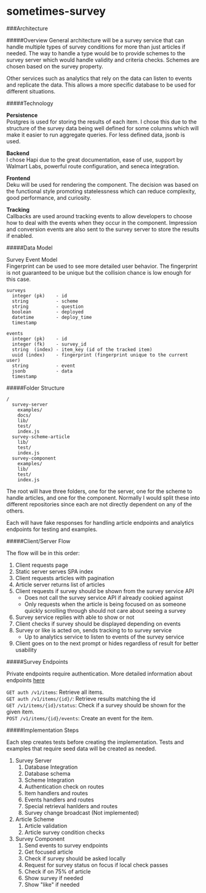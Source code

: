 # sometimes-survey

###Architecture

#####Overview
General architecture will be a survey service that can handle multiple types of survey conditions for more than just articles if needed. The way to handle a type would be to provide schemes to the survey server which would handle validity and criteria checks. Schemes are chosen based on the survey property.

Other services such as analytics that rely on the data can listen to events and replicate the data. This allows a more specific database to be used for different situations.

#####Technology

**Persistence**   
Postgres is used for storing the results of each item. I chose this due to the structure of the survey data being well defined for some columns which will make it easier to run aggregate queries. For less defined data, jsonb is used.

**Backend**  
I chose Hapi due to the great documentation, ease of use, support by Walmart Labs, powerful route configuration, and seneca integration.

**Frontend**  
Deku will be used for rendering the component. The decision was based on the functional style promoting statelessness which can reduce complexity, good performance, and curiosity.

**Tracking**  
Callbacks are used around tracking events to allow developers to choose how to deal with the events when they occur in the component. Impression and conversion events are also sent to the survey server to store the results if enabled.

#####Data Model

Survey Event Model  
Fingerprint can be used to see more detailed user behavior. The fingerprint is not guaranteed to be unique but the collision chance is low enough for this case.

```
surveys
  integer (pk)    - id
  string          - scheme
  string          - question
  boolean         - deployed
  datetime        - deploy_time
  timestamp

events
  integer (pk)    - id
  integer (fk)    - survey_id
  string  (index) - item_key (id of the tracked item)
  uuid (index)    - fingerprint (fingerprint unique to the current user)
  string          - event
  jsonb           - data
  timestamp
```

#####Folder Structure
```
/
  survey-server
    examples/
    docs/
    lib/
    test/
    index.js
  survey-scheme-article
    lib/
    test/
    index.js
  survey-component  
    examples/
    lib/
    test/
    index.js
```  

The root will have three folders, one for the server, one for the scheme to handle articles, and one for the component. Normally I would split these into different repositories since each are not directly dependent on any of the others.

Each will have fake responses for handling article endpoints and analytics endpoints for testing and examples.

#####Client/Server Flow

The flow will be in this order:

1. Client requests page
1. Static server serves SPA index
1. Client requests articles with pagination
1. Article server returns list of articles
1. Client requests if survey should be shown from the survey service API
    * Does not call the survey service API if already cookied against
    * Only requests when the article is being focused on as someone quickly scrolling through should not care about seeing a survey
1. Survey service replies with able to show or not
1. Client checks if survey should be displayed depending on events
1. Survey or like is acted on, sends tracking to to survey service
    * Up to analytics service to listen to events of the survey service
1. Client goes on to the next prompt or hides regardless of result for better usability

#####Survey Endpoints

Private endpoints require authentication.
More detailed information about endpoints [here][server-endpoints]

`GET auth /v1/items`: Retrieve all items.  
`GET auth /v1/items/{id}/`: Retrieve results matching the id  
`GET /v1/items/{id}/status`:  Check if a survey should be shown for the given item.  
`POST /v1/items/{id}/events`: Create an event for the item.  

#####Implementation Steps

Each step creates tests before creating the implementation. Tests and examples that require seed data will be created as needed.

1. Survey Server
    1. Database Integration
    1. Database schema
    1. Scheme Integration
    1. Authentication check on routes
    1. Item handlers and routes
    1. Events handlers and routes
    1. Special retrieval hanlders and routes
    1. Survey change broadcast (Not implemented)
1. Article Scheme
    1. Article validation
    1. Article survey condition checks
1. Survey Component
    1. Send events to survey endpoints
    1. Get focused article
    1. Check if survey should be asked locally
    1. Request for survey status on focus if local check passes
    1. Check if on 75% of article
    1. Show survey if needed
    1. Show "like" if needed



[server-endpoints]: https://github.com/mwgithub/sometimes-survey/blob/master/survey-server/docs/

